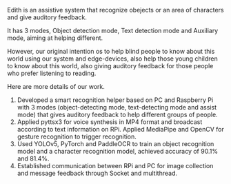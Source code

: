 Edith is an assistive system that recognize obejects or an area of characters and give auditory feedback.

It has 3 modes, Object detection mode, Text detection mode and Auxiliary mode, aiming at helping different.

However, our original intention os to help blind people to know about this world using our system and edge-devices, also help those young children to know about this world, also giving auditory feedback for those people who prefer listening to reading.

Here are more details of our work.

1. Developed a smart recognition helper based on PC and Raspberry Pi with 3 modes (object-detecting mode, text-detecting mode and assist mode) that gives auditory feedback to help different groups of people.
2. Applied pyttsx3 for voice synthesis in MP4 format and broadcast according to text information on RPi. Applied MediaPipe and OpenCV for gesture recognition to trigger recognition.
3. Used YOLOv5, PyTorch and PaddleOCR to train an object recognition model and a character recognition model, achieved accuracy of 90.1% and 81.4%. 
4. Established communication between RPi and PC for image collection and message feedback through Socket and multithread.

